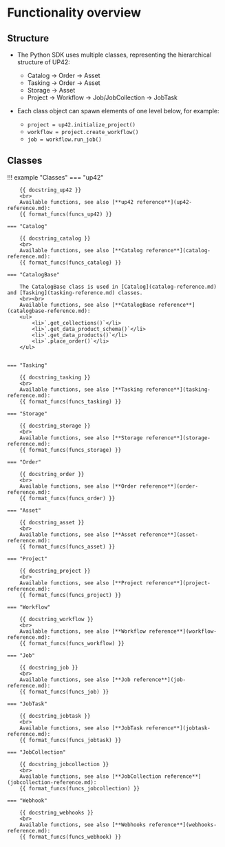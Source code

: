 # Functionality overview

## Structure

- The Python SDK uses multiple classes, representing the hierarchical structure of UP42:
    - Catalog → Order → Asset
    - Tasking → Order → Asset
    - Storage → Asset
    - Project → Workflow → Job/JobCollection → JobTask

- Each class object can spawn elements of one level below, for example:
    - `project = up42.initialize_project()`
    - `workflow = project.create_workflow()`
    - `job = workflow.run_job()`


## Classes

!!! example "Classes"
    === "up42"

        {{ docstring_up42 }}
        <br>
        Available functions, see also [**up42 reference**](up42-reference.md):
        {{ format_funcs(funcs_up42) }}

    === "Catalog"

        {{ docstring_catalog }}
        <br>
        Available functions, see also [**Catalog reference**](catalog-reference.md):
        {{ format_funcs(funcs_catalog) }}

    === "CatalogBase"

        The CatalogBase class is used in [Catalog](catalog-reference.md) and [Tasking](tasking-reference.md) classes.
        <br><br>
        Available functions, see also [**CatalogBase reference**](catalogbase-reference.md):
        <ul>
            <li>`.get_collections()`</li>
            <li>`.get_data_product_schema()`</li>
            <li>`.get_data_products()`</li>
            <li>`.place_order()`</li>
        </ul>


    === "Tasking"

        {{ docstring_tasking }}
        <br>
        Available functions, see also [**Tasking reference**](tasking-reference.md):
        {{ format_funcs(funcs_tasking) }}

    === "Storage"

        {{ docstring_storage }}
        <br>
        Available functions, see also [**Storage reference**](storage-reference.md):
        {{ format_funcs(funcs_storage) }}
    
    === "Order"

        {{ docstring_order }}
        <br>
        Available functions, see also [**Order reference**](order-reference.md):
        {{ format_funcs(funcs_order) }}
    
    === "Asset"

        {{ docstring_asset }}
        <br>
        Available functions, see also [**Asset reference**](asset-reference.md): 
        {{ format_funcs(funcs_asset) }}

    === "Project"

        {{ docstring_project }}
        <br>
        Available functions, see also [**Project reference**](project-reference.md):
        {{ format_funcs(funcs_project) }}
    
    === "Workflow"

        {{ docstring_workflow }}
        <br>
        Available functions, see also [**Workflow reference**](workflow-reference.md):
        {{ format_funcs(funcs_workflow) }}
        
    === "Job"

        {{ docstring_job }}
        <br>
        Available functions, see also [**Job reference**](job-reference.md):
        {{ format_funcs(funcs_job) }}
        
    === "JobTask"

        {{ docstring_jobtask }}
        <br>
        Available functions, see also [**JobTask reference**](jobtask-reference.md):
        {{ format_funcs(funcs_jobtask) }}
        
    === "JobCollection"

        {{ docstring_jobcollection }}
        <br>
        Available functions, see also [**JobCollection reference**](jobcollection-reference.md):
        {{ format_funcs(funcs_jobcollection) }}

    === "Webhook"

        {{ docstring_webhooks }}
        <br>
        Available functions, see also [**Webhooks reference**](webhooks-reference.md): 
        {{ format_funcs(funcs_webhook) }}
